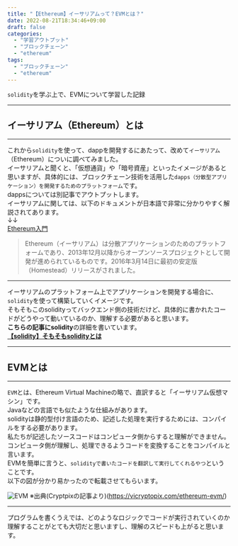 ```yaml
---
title: "【Ethereum】イーサリアムって？EVMとは？"
date: 2022-08-21T18:34:46+09:00
draft: false
categories:
  - "学習アウトプット"
  - "ブロックチェーン"
  - "ethereum"
tags:
  - "ブロックチェーン"
  - "ethereum"
---
```

`solidity`を学ぶ上で、EVMについて学習した記録
<!--more-->


***

## イーサリアム（Ethereum）とは

***
これから`solidity`を使って、dappを開発するにあたって、改めて`イーサリアム`（Ethereum）についに調べてみました。  
イーサリアムと聞くと、「仮想通貨」や「暗号資産」といったイメージがあると思いますが、具体的には、ブロックチェーン技術を活用した`dapps（分散型アプリケーション）を開発するためのプラットフォーム`です。  
dappsについては別記事でアウトプットします。  
イーサリアムに関しては、以下のドキュメントが日本語で非常に分かりやすく解説されてあります。  
↓↓  
[Ethereum入門](https://book.ethereum-jp.net/what_is_ethereum)  

>Ethereum（イーサリアム）は分散アプリケーションのためのプラットフォームであり、2013年12月以降からオープンソースプロジェクトとして開発が進められているものです。2016年3月14日に最初の安定版（Homestead）リリースがされました。

*** 
イーサリアムのプラットフォーム上でアプリケーションを開発する場合に、`solidity`を使って構築していくイメージです。  
そもそもこのsolidityってバックエンド側の技術だけど、具体的に書かれたコードがどうやって動いているのか、理解する必要があると思います。  
**こちらの記事にsolidity**の詳細を書いています。  
**[【solidity】そもそもsolidityとは](./10_solidity01.md)**

***

## EVMとは

***
`EVM`とは、Ethereum Virtual Machineの略で、直訳すると「イーサリアム仮想マシン」です。  
 Javaなどの言語でも似たような仕組みがあります。  
 solidityは静的型付け言語のため、記述した処理を実行するためには、コンパイルをする必要があります。  
 私たちが記述したソースコードはコンピュータ側からすると理解ができません。  
 コンピュータ側が理解し、処理できるようコードを変換することをコンパイルと言います。  
 EVMを簡単に言うと、`solidityで書いたコードを翻訳して実行してくれるやつ`ということです。  
 以下の図が分かり易かったので転載させてもらいます。

![EVM](../../img/16_evm.png)
※出典(Cryptpixの記事より)(https://vicryptopix.com/ethereum-evm/)

***
プログラムを書くうえでは、どのようなロジックでコードが実行されていくのか理解することがとても大切だと思いますし、理解のスピードも上がると思います。